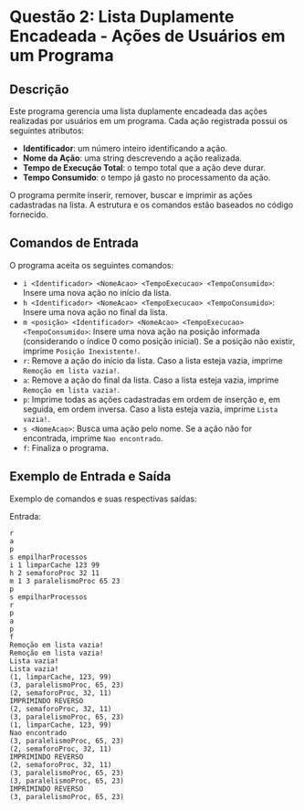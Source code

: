 # Questão 2: Lista Duplamente Encadeada - Ações de Usuários em um Programa

## Descrição

Este programa gerencia uma lista duplamente encadeada das ações realizadas por usuários em um programa. Cada ação registrada possui os seguintes atributos:

- **Identificador**: um número inteiro identificando a ação.
- **Nome da Ação**: uma string descrevendo a ação realizada.
- **Tempo de Execução Total**: o tempo total que a ação deve durar.
- **Tempo Consumido**: o tempo já gasto no processamento da ação.

O programa permite inserir, remover, buscar e imprimir as ações cadastradas na lista. A estrutura e os comandos estão baseados no código fornecido.

## Comandos de Entrada

O programa aceita os seguintes comandos:

- `i <Identificador> <NomeAcao> <TempoExecucao> <TempoConsumido>`: Insere uma nova ação no início da lista.
- `h <Identificador> <NomeAcao> <TempoExecucao> <TempoConsumido>`: Insere uma nova ação no final da lista.
- `m <posição> <Identificador> <NomeAcao> <TempoExecucao> <TempoConsumido>`: Insere uma nova ação na posição informada (considerando o índice 0 como posição inicial). Se a posição não existir, imprime `Posição Inexistente!`.
- `r`: Remove a ação do início da lista. Caso a lista esteja vazia, imprime `Remoção em lista vazia!`.
- `a`: Remove a ação do final da lista. Caso a lista esteja vazia, imprime `Remoção em lista vazia!`.
- `p`: Imprime todas as ações cadastradas em ordem de inserção e, em seguida, em ordem inversa. Caso a lista esteja vazia, imprime `Lista vazia!`.
- `s <NomeAcao>`: Busca uma ação pelo nome. Se a ação não for encontrada, imprime `Nao encontrado`.
- `f`: Finaliza o programa.

## Exemplo de Entrada e Saída

Exemplo de comandos e suas respectivas saídas:

Entrada:
```plaintext
r
a
p
s empilharProcessos
i 1 limparCache 123 99
h 2 semaforoProc 32 11
m 1 3 paralelismoProc 65 23
p
s empilharProcessos
r
p
a
p
f
Remoção em lista vazia!
Remoção em lista vazia!
Lista vazia!
Lista vazia!
(1, limparCache, 123, 99)
(3, paralelismoProc, 65, 23)
(2, semaforoProc, 32, 11)
IMPRIMINDO REVERSO
(2, semaforoProc, 32, 11)
(3, paralelismoProc, 65, 23)
(1, limparCache, 123, 99)
Nao encontrado
(3, paralelismoProc, 65, 23)
(2, semaforoProc, 32, 11)
IMPRIMINDO REVERSO
(2, semaforoProc, 32, 11)
(3, paralelismoProc, 65, 23)
(3, paralelismoProc, 65, 23)
IMPRIMINDO REVERSO
(3, paralelismoProc, 65, 23)
```
